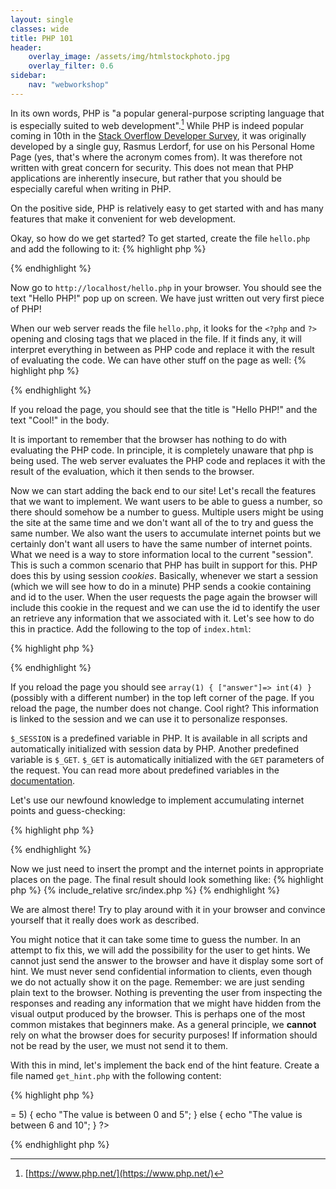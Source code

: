 ```yaml
---
layout: single
classes: wide
title: PHP 101
header:
    overlay_image: /assets/img/htmlstockphoto.jpg
    overlay_filter: 0.6
sidebar:
    nav: "webworkshop"
---
```

In its own words, PHP is "a popular general-purpose scripting language that is especially suited to web development".[^1]
While PHP is indeed popular coming in 10th in the [Stack Overflow Developer Survey](https://survey.stackoverflow.co/2022/#most-popular-technologies-language), 
it was originally developed by a single guy, Rasmus Lerdorf, for use on his Personal Home Page (yes, that's where the acronym comes from).
It was therefore not written with great concern for security. 
This does not mean that PHP applications are inherently insecure, but rather that you should be especially careful when writing in PHP.

On the positive side, PHP is relatively easy to get started with and has many features that make it convenient for web development.

Okay, so how do we get started? To get started, create the file `hello.php` and add the following to it:
{% highlight php %}
<?php
    echo 'Hello PHP!';
?>
{% endhighlight %}

Now go to `http://localhost/hello.php` in your browser. You should see the text "Hello PHP!" pop up on screen.
We have just written out very first piece of PHP!

When our web server reads the file `hello.php`, it looks for the `<?php` and `?>` opening and closing tags that we placed in the file.
If it finds any, it will interpret everything in between as PHP code and replace it with the result of evaluating the code.
We can have other stuff on the page as well:
{% highlight php %}
<!DOCTYPE html>
<html>
    <head>
        <title> <?php echo 'Hello PHP!'; ?></title>
    </head>
    <body>
        <?php echo 'Cool!'; ?>
    </body>
</html>
{% endhighlight %}

If you reload the page, you should see that the title is "Hello PHP!" and the text "Cool!" in the body.

It is important to remember that the browser has nothing to do with evaluating the PHP code.
In principle, it is completely unaware that php is being used.
The web server evaluates the PHP code and replaces it with the result of the evaluation, which it then sends to the browser.

Now we can start adding the back end to our site! Let's recall the features that we want to implement.
We want users to be able to guess a number, so there should somehow be a number to guess.
Multiple users might be using the site at the same time and we don't want all of the to try and guess the same number.
We also want the users to accumulate internet points but we certainly don't want all users to have the same number of internet points.
What we need is a way to store information local to the current "session".
This is such a common scenario that PHP has built in support for this.
PHP does this by using session *cookies*. Basically, whenever we start a session (which we will see how to do in a minute) PHP sends a cookie containing and id to the user.
When the user requests the page again the browser will include this cookie in the request and we can use the id to identify the user an retrieve any information that we associated with it.
Let's see how to do this in practice. Add the following to the top of `index.html`:

{% highlight php %}
<?php
    //Start the session
    session_start();

    // We check if an "answer" is already associated with this session. 
    // If this is not the case, we geenrate one randomly.
    // You can read the documentation for isset here: https://www.php.net/manual/en/function.isset.php
    if (!isset($_SESSION["answer"])) {
        $_SESSION["answer"] = random_int(0,10);
    }

    // This is just to show what is actually stored in the $_SESSION variable.
    var_dump($_SESSION);
?>
{% endhighlight %}

If you reload the page you should see `array(1) { ["answer"]=> int(4) }` (possibly with a different number) in the top left corner of the page.
If you reload the page, the number does not change. Cool right? This information is linked to the session and we can use it to personalize responses.

`$_SESSION` is a predefined variable in PHP. It is available in all scripts and automatically initialized with session data by PHP.
Another predefined variable is `$_GET`. `$_GET` is automatically initialized with the `GET` parameters of the request.
You can read more about predefined variables in the [documentation](https://www.php.net/manual/en/reserved.variables.php).

Let's use our newfound knowledge to implement accumulating internet points and guess-checking:

{% highlight php %}
<?php
//Start the session
session_start();

// We check if an "answer" is already associated with this session. 
// If this is not the case, we geenrate one randomly.
// You can read the documentation for isset here: https://www.php.net/manual/en/function.isset.php
if (!isset($_SESSION["answer"])) {
    $_SESSION["answer"] = random_int(0,10);
}

// If "internet_points" is not set, we initialize it to 0.
if (!isset($_SESSION["internet_points"])) {
    $_SESSION["internet_points"] = 0;
}

// Generate a prompt to inform the user about the result of their guess.
// By default, we just tell the user to submit a guess.
$prompt = "Try to guess the number by entering it above and hitting submit";

// If the users submitted a guess
if (isset($_GET["guess"])) {
    $guess = $_GET["guess"];

    // Convert the answer to a string for comparison. GET parameters are always strings
    $answer = strval($_SESSION["answer"]);

    if ($guess == $answer) {
        $prompt = "You got it!";

        // Award the user with an internet point.
        $_SESSION["internet_points"]++;

        // Generate a new answer
        $_SESSION["answer"] = random_int(0, 10);
    } else {
        // If the user did not guess correctly, tell the user to try again.
        $prompt = "Oh no! Try again";
    }
}
?>
{% endhighlight %}

Now we just need to insert the prompt and the internet points in appropriate places on the page. The final result should look something like:
{% highlight php %}
{% include_relative src/index.php %}
{% endhighlight %}

We are almost there! Try to play around with it in your browser and convince yourself that it really does work as described.

You might notice that it can take some time to guess the number. 
In an attempt to fix this, we will add the possibility for the user to get hints.
We cannot just send the answer to the browser and have it display some sort of hint.
We must never send confidential information to clients, even though we do not actually show it on the page.
Remember: we are just sending plain text to the browser. Nothing is preventing the user from inspecting the responses and reading any information that we might have hidden from the visual output produced by the browser.
This is perhaps one of the most common mistakes that beginners make.
As a general principle, we **cannot** rely on what the browser does for security purposes!
If information should not be read by the user, we must not send it to them.

With this in mind, let's implement the back end of the hint feature. Create a file named `get_hint.php` with the following content:

{% highlight php %}
<?php
session_start();

if (!isset($_SESSION["answer"])) {
    http_response_code(302);
    header("Location: /index.php");
    exit;
}

$answer = $_SESSION["answer"];

if ($answer >= 5) {
    echo "The value is between 0 and 5";
} else {
    echo "The value is between 6 and 10";
}
?>
{% endhighlight php %}

[^1]: [https://www.php.net/](https://www.php.net/)


